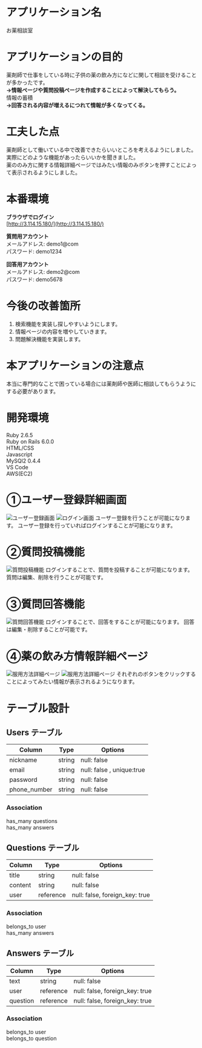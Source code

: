 # アプリケーション名
お薬相談室

# アプリケーションの目的
薬剤師で仕事をしている時に子供の薬の飲み方になどに関して相談を受けることが多かったです。<br>
**→情報ページや質問投稿ページを作成することによって解決してもらう。**<br>
情報の蓄積<br>
**→回答される内容が増えるにつれて情報が多くなってくる。**

# 工夫した点
薬剤師として働いている中で改善できたらいいところを考えるようにしました。<br>
実際にどのような機能があったらいいかを聞きました。<br>
薬ののみ方に関する情報詳細ページではみたい情報のみボタンを押すことによって表示されるようにしました。

# 本番環境

**ブラウザでログイン**<br>
[http://3.114.15.180/](http://3.114.15.180/)

**質問用アカウント**<br>
メールアドレス: demo1@com<br>
パスワード: demo1234

**回答用アカウント**<br>
メールアドレス: demo2@com<br>
パスワード: demo5678

# 今後の改善箇所
1. 検索機能を実装し探しやすいようにします。
2. 情報ページの内容を増やしていきます。
3. 問題解決機能を実装します。

# 本アプリケーションの注意点
本当に専門的なことで困っている場合には薬剤師や医師に相談してもらうようにする必要があります。

# 開発環境
 Ruby 2.6.5 <br>
 Ruby on Rails 6.0.0 <br>
 HTML/CSS <br>
 Javascript <br>
 MySQl2 0.4.4 <br>
 VS Code<br>
 AWS(EC2)<br>


 # ①ユーザー登録詳細画面
![ユーザー登録画面](https://i.gyazo.com/8fdc871f3555e91d9a8f04dee4e718c2.jpg)
![ログイン画面](https://i.gyazo.com/7a85c9b4c76582b69f4c2bfd84abb322.jpg)
 ユーザー登録を行うことが可能になります。
 ユーザー登録を行っていればログインすることが可能になります。

 # ②質問投稿機能
![質問投稿機能](https://i.gyazo.com/e945e6b349e6823dc12f216b74d72da0.jpg)
ログインすることで、質問を投稿することが可能になります。
質問は編集、削除を行うことが可能です。
 # ③質問回答機能
![質問回答機能](https://i.gyazo.com/f617bece08c66bd9d47800611bf78200.jpg)
ログインすることで、回答をすることが可能になります。
回答は編集・削除することが可能です。
 # ④薬の飲み方情報詳細ページ
![服用方法詳細ページ](https://i.gyazo.com/104db986fe08710f20101e5340fd48e2.png)
![服用方法詳細ページ](https://i.gyazo.com/86ac274de78f0ea3ff21cd98e0596c93.png)
それぞれのボタンをクリックすることによってみたい情報が表示されるようになります。


# テーブル設計

## Users テーブル

|  Column             |  Type       |  Options                   |
| ------------------- | ----------- | -------------------------- |
|  nickname           | string      | null: false                |
|  email              | string      | null: false ,  unique:true |
|  password           | string      | null: false                |
|  phone_number       | string      | null: false 

### Association
has_many questions<br>
has_many answers

## Questions テーブル

|  Column            |  Type       |  Options                                      |
| ------------------ | ------------| --------------------------------------------- |
| title              | string       | null: false                                  |                
| content            | string       | null: false                                  |
| user               | reference    | null: false, foreign_key: true               |

### Association
belongs_to user<br>
has_many answers



## Answers テーブル

|  Column            |  Type       |  Options                                      |
| ------------------ | ----------- | --------------------------------------------- |
| text               | string      | null: false                                   |
| user               | reference   | null: false,  foreign_key:  true              |
| question           | reference   | null: false,  foreign_key:  true              |

### Association 
belongs_to user<br>
belongs_to question